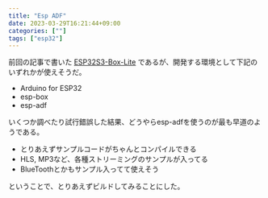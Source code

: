 ```yaml
---
title: "Esp ADF"
date: 2023-03-29T16:21:44+09:00
categories: [""]
tags: ["esp32"]
---
```

前回の記事で書いた
[ESP32S3-Box-Lite](./esp32s3boxlite)
であるが、開発する環境として下記のいずれかが使えそうだ。

* Arduino for ESP32
* esp-box
* esp-adf

いくつか調べたり試行錯誤した結果、どうやらesp-adfを使うのが最も早道のようである。

* とりあえずサンプルコードがちゃんとコンパイルできる
* HLS, MP3など、各種ストリーミングのサンプルが入ってる
* BlueToothとかもサンプル入ってて使えそう

ということで、とりあえずビルドしてみることにした。


